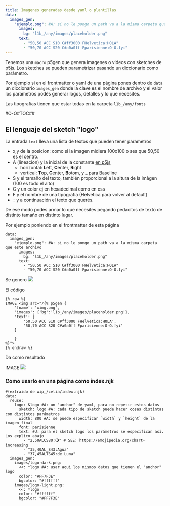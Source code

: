 ```yaml
---
title: Imagenes generadas desde yaml o plantillas
data:
  images_gen:
    "ejemplo.png": #A: si no le pongo un path va a la misma carpeta que este archivo
      images: 
        bg: "l1b_/any/images/placeholder.png"
      text:
        - "50,50 ACC S10 C#ff3000 FHelvetica:HOLA" 
        - "50,70 ACC S20 C#a0a0ff Fparisienne:O-O.fyi" 
---
```


Tenemos una `macro` p5gen que genera imagenes o videos con sketches de p5js.
Los sketches se pueden parametrizar pasando un diccionario como parámetro.

Por ejemplo si en el frontmatter o yaml de una página pones dentro de `data` un diccionario `images_gen` donde la clave es el nombre de archivo y el valor los parametros podés generar logos, detalles y lo que necesites.

Las tipografías tienen que estar todas en la carpeta `l1b_/any/fonts`

#O-O#TOC##

##  El lenguaje del sketch "logo"

La entrada `text` lleva una lista de textos que pueden tener parametros
* x,y de la posicion: como si la imagen midiera 100x100 o sea que 50,50 es el centro.
* A (lineacion) y la inicial de la constante [en p5js](https://p5js.org/reference/p5/textAlign/)
   * horizontal: **L**eft, **C**enter, **R**ight
   * vertical: **T**op, **C**enter, **B**otom, y **_** para Baseline
* S y el tamaño del texto, también proporcional a la altura de la imàgen (100 es todo el alto)
* C y un color ej en hexadecimal como en css
* F y el nombre de una tipografia (Helvetica para volver al default)
* `:` y a continuación el texto que querés.

De ese modo podés armar lo que necesites pegando pedacitos de texto de distinto tamaño en distinto lugar.

Por ejemplo poniendo en el frontmatter de esta página

~~~
data:
  images_gen:
    "ejemplo.png": #A: si no le pongo un path va a la misma carpeta que este archivo
      images: 
        bg: "l1b_/any/images/placeholder.png"
      text:
        - "50,50 ACC S10 C#ff3000 FHelvetica:HOLA" 
        - "50,70 ACC S20 C#a0a0ff Fparisienne:O-O.fyi" 
~~~

Se genero <img src="ejemplo.png">

El código
~~~
{% raw %}
IMAGE <img src="/{%	p5gen { 
	'fname': 'ximg.png', 
	'images': {'bg':'l1b_/any/images/placeholder.png'},
	'text': [ 
		'50,50 ACC S10 C#ff3000 FHelvetica:HOLA', 
		'50,70 ACC S20 C#a0a0ff Fparisienne:O-O.fyi' 
	]

	} 
%}">
{% endraw %}
~~~

Da como resultado

<div>
IMAGE <img src="/{%	p5gen { 
	'fname': 'ximg.png', 
	'images': {'bg':'l1b_/any/images/placeholder.png'},
	'text': [ 
		'50,50 ACC S10 C#ff3000 FHelvetica:HOLA', 
		'50,70 ACC S20 C#a0a0ff Fparisienne:O-O.fyi' 
	]

	} 
%}">
</div>

### Como usarlo en una página como index.njk
~~~ 
#(extraido de wip_/celia/index.njk)
data:
  reuse:
    logo: &logo #A: un "anchor" de yaml, para no repetir estos datos
      sketch: logo #A: cada tipo de sketch puede hacer cosas distintas con distintos parámetros
      width: 800 #A: se puede especificar `width` y `height` de la imagen final
      font: parisienne
      text: #U: para el sketch logo los parámetros se especifican así. Los explico abajo
        - "2,50ALCS80:🌖" # SEE: https://emojipedia.org/chart-increasing 
        - "35,40AL_S43:Agua"
        - "37,45ALTS45:de Luna" 
  images_gen:
    images/logo-dark.png:
      <<: *logo #A: usar aqui los mismos datos que tienen el "anchor" logo
      color: "#FF7F3E"
      bgcolor: "#ffffff"
    images/logo-light.png:
      <<: *logo
      color: "#ffffff"
      bgcolor: "#FF7F3E"
~~~

